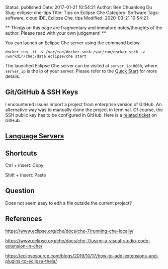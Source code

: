 Status: published
Date: 2017-01-21 10:54:21
Author: Ben Chuanlong Du
Slug: eclipse-che-tips
Title: Tips on Eclipse Che
Category: Software
Tags: software, cloud IDE, Eclipse Che, tips
Modified: 2020-03-21 10:54:21

**
Things on this page are
fragmentary and immature notes/thoughts of the author.
Please read with your own judgement!
**

You can launch an Eclipse Che server using the command below.
```
docker run -it -v /var/run/docker.sock:/var/run/docker.sock -v /workdir/che:/data eclipse/che start
```
The launched Eclipse Che server can be visited at `server_ip:8080`,
where `server_ip` is the ip of your server.
Please refer to the [Quick Start](https://www.eclipse.org/che/docs/quick-start.html#docker) for more details.

## Git/GitHub & SSH Keys

I encountered issues import a project from enterprise version of GitHub.
An alternative way was to manually clone the project in terminal.
Of course,
the SSH public key has to be configured in GitHub.
Here is a [related ticket](https://github.com/eclipse/che/issues/1938) on GitHub.

## [Language Servers](https://microsoft.github.io/language-server-protocol/implementors/servers/)

## Shortcuts

Ctrl + Insert: Copy

Shift + Insert: Paste

## Question

Does not seem easy to edit a file outside the current project?

## References

https://www.eclipse.org/che/docs/che-7/running-che-locally/

https://www.eclipse.org/che/docs/che-7/using-a-visual-studio-code-extension-in-che/

https://eclipsesource.com/blogs/2019/10/17/how-to-add-extensions-and-plugins-to-eclipse-theia/
